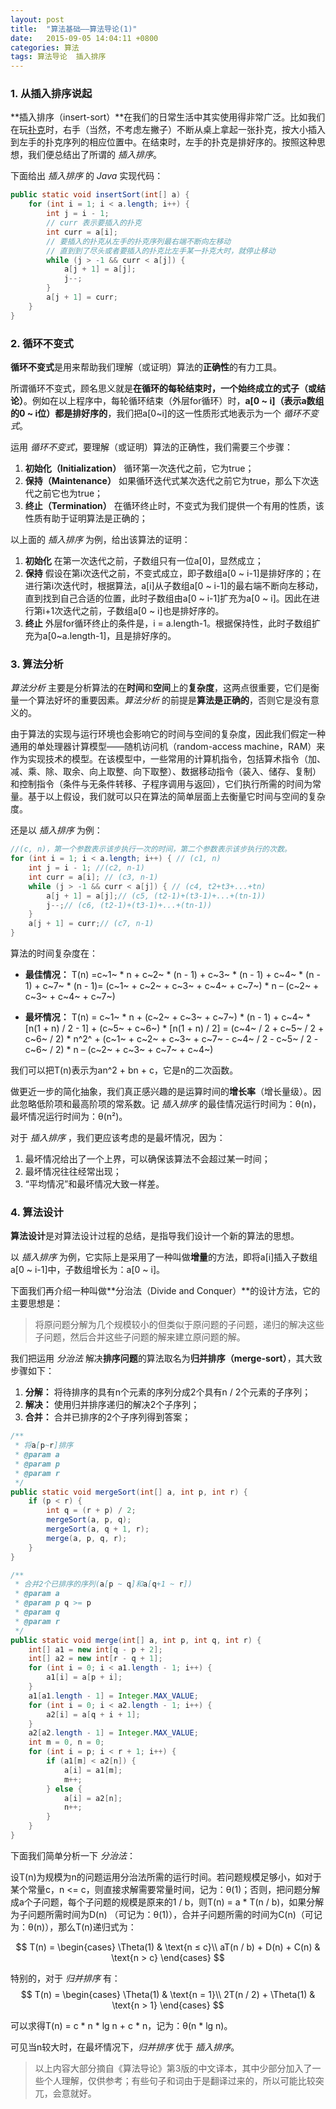 ```yaml
---
layout: post
title:  "算法基础——算法导论(1)"
date:   2015-09-05 14:04:11 +0800
categories: 算法
tags: 算法导论  插入排序
---
```


### 1. 从插入排序说起

**插入排序（insert-sort）**在我们的日常生活中其实使用得非常广泛。比如我们在玩[扑克](http://baike.baidu.com/link?url=Cft-o6VBj8vG0xNkdHp_Buk0vbSygqqWBQxr-Lbk99Tu7b6-0wY7T1Lt9qFWr9b4baDagZOx5RpptDNApDKNg0jXDzUqezHwpZT8do4X4gW)时，右手（当然，不考虑左撇子）不断从桌上拿起一张扑克，按大小插入到左手的扑克序列的相应位置中。在结束时，左手的扑克是排好序的。按照这种思想，我们便总结出了所谓的 *插入排序*。

下面给出 *插入排序* 的 *Java* 实现代码：

```Java
public static void insertSort(int[] a) {
    for (int i = 1; i < a.length; i++) {
        int j = i - 1;
        // curr 表示要插入的扑克
        int curr = a[i];
        // 要插入的扑克从左手的扑克序列最右端不断向左移动
        // 直到到了尽头或者要插入的扑克比左手某一扑克大时，就停止移动
        while (j > -1 && curr < a[j]) {
            a[j + 1] = a[j];
            j--;
        }
        a[j + 1] = curr;
    }
}
```

### 2. 循环不变式

**循环不变式**是用来帮助我们理解（或证明）算法的**正确性**的有力工具。

所谓循环不变式，顾名思义就是**在循环的每轮结束时，一个始终成立的式子（或结论）**。例如在以上程序中，每轮循环结束（外层for循环）时，**a[0 ~ i]（表示a数组的0 ~ i位）都是排好序的**，我们把a[0~i]的这一性质形式地表示为一个 *循环不变式*。

运用 *循环不变式*，要理解（或证明）算法的正确性，我们需要三个步骤：

1. **初始化（Initialization）**
	循环第一次迭代之前，它为true；
2. **保持（Maintenance）**
	如果循环迭代式某次迭代之前它为true，那么下次迭代之前它也为true；
3. **终止（Termination）**
	在循环终止时，不变式为我们提供一个有用的性质，该性质有助于证明算法是正确的；

以上面的 *插入排序* 为例，给出该算法的证明：

1. **初始化**
	在第一次迭代之前，子数组只有一位a[0]，显然成立；
2. **保持**
	假设在第i次迭代之前，不变式成立，即子数组a[0 ~ i-1]是排好序的；在进行第i次迭代时，根据算法，a[i]从子数组a[0 ~ i-1]的最右端不断向左移动，直到找到自己合适的位置，此时子数组由a[0 ~ i-1]扩充为a[0 ~ i]。因此在进行第i+1次迭代之前，子数组a[0 ~ i]也是排好序的。
3. **终止**
	外层for循环终止的条件是，i = a.length-1。根据保持性，此时子数组扩充为a[0~a.length-1]，且是排好序的。

### 3. 算法分析

*算法分析* 主要是分析算法的在**时间**和**空间**上的**复杂度**，这两点很重要，它们是衡量一个算法好坏的重要因素。*算法分析* 的前提是**算法是正确的**，否则它是没有意义的。

由于算法的实现与运行环境也会影响它的时间与空间的复杂度，因此我们假定一种通用的单处理器计算模型——随机访问机（random-access machine，RAM）来作为实现技术的模型。在该模型中，一些常用的计算机指令，包括算术指令（加、减、乘、除、取余、向上取整、向下取整）、数据移动指令（装入、储存、复制）和控制指令（条件与无条件转移、子程序调用与返回），它们执行所需的时间为常量。基于以上假设，我们就可以只在算法的简单层面上去衡量它时间与空间的复杂度。

还是以 *插入排序* 为例：

```Java
//(c, n)，第一个参数表示该步执行一次的时间，第二个参数表示该步执行的次数。
for (int i = 1; i < a.length; i++) { // (c1, n)
    int j = i - 1; //(c2, n-1)
    int curr = a[i]; // (c3, n-1)
    while (j > -1 && curr < a[j]) { // (c4, t2+t3+...+tn)
        a[j + 1] = a[j];// (c5, (t2-1)+(t3-1)+...+(tn-1))
        j--;// (c6, (t2-1)+(t3-1)+...+(tn-1))
    }
    a[j + 1] = curr;// (c7, n-1)
}
```

算法的时间复杂度在：

- **最佳情况：** T(n) =c~1~ \* n  + c~2~ \* (n - 1) + c~3~ \* (n - 1) + c~4~ \* (n - 1) + c~7~ * (n - 1)= (c~1~ + c~2~ + c~3~ + c~4~ + c~7~) * n – (c~2~ + c~3~ + c~4~ + c~7~)

- **最坏情况：** T(n) = c~1~ \* n + (c~2~ + c~3~ + c~7~) \* (n - 1) + c~4~ \* [n(1 + n) / 2 - 1] + (c~5~ + c~6~) \* [n(1 + n) / 2] = (c~4~ / 2 + c~5~ / 2 + c~6~ / 2) \* n^2^ + (c~1~ + c~2~ + c~3~ + c~7~ - c~4~ / 2 - c~5~ / 2 - c~6~ / 2) \* n – (c~2~ + c~3~ + c~7~ + c~4~)

我们可以把T(n)表示为an^2 + bn + c，它是n的二次函数。

做更近一步的简化抽象，我们真正感兴趣的是运算时间的**增长率**（增长量级）。因此忽略低阶项和最高阶项的常系数。记 *插入排序* 的最佳情况运行时间为：θ(n)，最坏情况运行时间为：θ(n²)。

对于 *插入排序* ，我们更应该考虑的是最坏情况，因为：

1. 最坏情况给出了一个上界，可以确保该算法不会超过某一时间；
2. 最坏情况往往经常出现；
3. “平均情况”和最坏情况大致一样差。

### 4. 算法设计

**算法设计**是对算法设计过程的总结，是指导我们设计一个新的算法的思想。

以 *插入排序* 为例，它实际上是采用了一种叫做**增量**的方法，即将a[i]插入子数组a[0 ~ i-1]中，子数组增长为：a[0 ~ i]。

下面我们再介绍一种叫做**分治法（Divide and Conquer）**的设计方法，它的主要思想是：

> 将原问题分解为几个规模较小的但类似于原问题的子问题，递归的解决这些子问题，然后合并这些子问题的解来建立原问题的解。

我们把运用 *分治法* 解决**排序问题**的算法取名为**归并排序（merge-sort）**，其大致步骤如下：

1. **分解：** 将待排序的具有n个元素的序列分成2个具有n / 2个元素的子序列；
2. **解决：** 使用归并排序递归的解决2个子序列；
3. **合并：** 合并已排序的2个子序列得到答案；

```Java
/**
 * 将a[p~r]排序
 * @param a
 * @param p
 * @param r
 */
public static void mergeSort(int[] a, int p, int r) {
    if (p < r) {
        int q = (r + p) / 2;
        mergeSort(a, p, q);
        mergeSort(a, q + 1, r);
        merge(a, p, q, r);
    }
}

/**
 * 合并2个已排序的序列(a[p ~ q]和a[q+1 ~ r])
 * @param a
 * @param p q >= p
 * @param q
 * @param r
 */
public static void merge(int[] a, int p, int q, int r) {
    int[] a1 = new int[q - p + 2];
    int[] a2 = new int[r - q + 1];
    for (int i = 0; i < a1.length - 1; i++) {
        a1[i] = a[p + i];
    }
    a1[a1.length - 1] = Integer.MAX_VALUE;
    for (int i = 0; i < a2.length - 1; i++) {
        a2[i] = a[q + i + 1];
    }
    a2[a2.length - 1] = Integer.MAX_VALUE;
    int m = 0, n = 0;
    for (int i = p; i < r + 1; i++) {
        if (a1[m] < a2[n]) {
            a[i] = a1[m];
            m++;
        } else {
            a[i] = a2[n];
            n++;
        }
    }
}
```

下面我们简单分析一下 *分治法*：

设T(n)为规模为n的问题运用分治法所需的运行时间。若问题规模足够小，如对于某个常量c，n <= c，则直接求解需要常量时间，记为：θ(1)；否则，把问题分解成a个子问题，每个子问题的规模是原来的1 / b，则T(n) = a * T(n / b)，如果分解为子问题所需时间为D(n) （可记为：θ(1)），合并子问题所需的时间为C(n)（可记为：θ(n)），那么T(n)递归式为：

$$
T(n) =
\begin{cases}
\Theta(1) & \text{n ≤ c}\\
aT(n / b) + D(n) + C(n) & \text{n > c}
\end{cases}
$$

特别的，对于 *归并排序* 有：
$$
T(n) =
\begin{cases}
\Theta(1) & \text{n = 1}\\
2T(n / 2) + \Theta(1) & \text{n > 1}
\end{cases}
$$

可以求得T(n) = c \* n \* lg n + c \* n，记为：θ(n * lg n)。

可见当n较大时，在最坏情况下，*归并排序* 优于 *插入排序*。

> 以上内容大部分摘自《算法导论》第3版的中文译本，其中少部分加入了一些个人理解，仅供参考；有些句子和词由于是翻译过来的，所以可能比较突兀，会意就好。